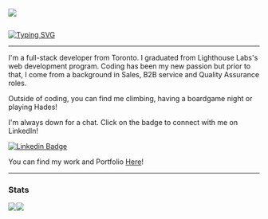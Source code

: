 <p style="align: center; color: white; font-size: 200%; ">
<img src="https://user-images.githubusercontent.com/85145076/212754677-02a9d471-7daf-4286-8da9-6b85caf7f7dc.png"><img/>
</p>

<a href="https://git.io/typing-svg"><img src="https://readme-typing-svg.herokuapp.com?font=Fira+Code&pause=1000&width=435&lines=Hello+👋!+My+Name+is+Justin!" alt="Typing SVG" /></a>

<hr>

<p>I'm a full-stack developer from Toronto. I graduated from Lighthouse Labs's web development program. Coding has been my new passion but prior to that, I come from a background in Sales, B2B service and Quality Assurance roles.</p>
<p>Outside of coding, you can find me climbing, having a boardgame night or playing Hades!</p>

<p>I'm always down for a chat. Click on the badge to connect with me on LinkedIn!</p>

[![Linkedin Badge](https://img.shields.io/badge/-jklam-blue?style=flat&logo=Linkedin&logoColor=white&link=https://www.linkedin.com/in/justinkhlam/)](https://www.linkedin.com/in/justinkhlam)

You can find my work and Portfolio [Here](https://www.justinklam.com/)!

<hr>


### Stats
<div style="display: flex; flex-direction: row;">
  <a href="https://github.com/justinklam/">
    <img align="center" style="max-width: 95%;" src="https://github-readme-stats-pc.vercel.app/api?username=justinklam&theme=tokyonight" />
  </a>
  <a href="https://github.com/justinklam/">
    <img align="center" style="max-width: 95%;" src="https://github-readme-stats-pc.vercel.app/api/top-langs/?username=justinklam&layout=compact&theme=tokyonight" />
  </a>
</div>


<!--
**justinklam/justinklam** is a ✨ _special_ ✨ repository because its `README.md` (this file) appears on your GitHub profile.

Here are some ideas to get you started:

- 🔭 I’m currently working on ...
- 🌱 I’m currently learning ...
- 👯 I’m looking to collaborate on ...
- 🤔 I’m looking for help with ...
- 💬 Ask me about ...
- 📫 How to reach me: ...
- 😄 Pronouns: ...
- ⚡ Fun fact: ...
-->
